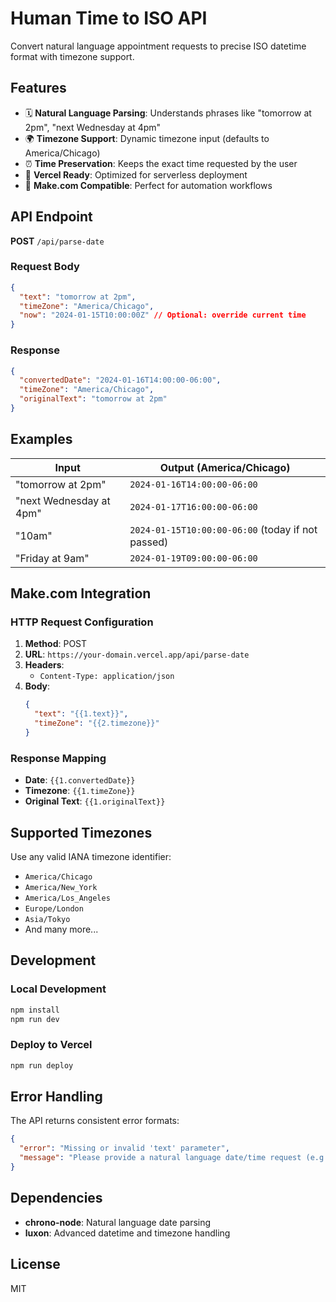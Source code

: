 # Human Time to ISO API

Convert natural language appointment requests to precise ISO datetime format with timezone support.

## Features

- 🗓️ **Natural Language Parsing**: Understands phrases like "tomorrow at 2pm", "next Wednesday at 4pm"
- 🌍 **Timezone Support**: Dynamic timezone input (defaults to America/Chicago)
- ⏰ **Time Preservation**: Keeps the exact time requested by the user
- 🚀 **Vercel Ready**: Optimized for serverless deployment
- 🔌 **Make.com Compatible**: Perfect for automation workflows

## API Endpoint

**POST** `/api/parse-date`

### Request Body

```json
{
  "text": "tomorrow at 2pm",
  "timeZone": "America/Chicago",
  "now": "2024-01-15T10:00:00Z" // Optional: override current time
}
```

### Response

```json
{
  "convertedDate": "2024-01-16T14:00:00-06:00",
  "timeZone": "America/Chicago",
  "originalText": "tomorrow at 2pm"
}
```

## Examples

| Input                   | Output (America/Chicago)                          |
| ----------------------- | ------------------------------------------------- |
| "tomorrow at 2pm"       | `2024-01-16T14:00:00-06:00`                       |
| "next Wednesday at 4pm" | `2024-01-17T16:00:00-06:00`                       |
| "10am"                  | `2024-01-15T10:00:00-06:00` (today if not passed) |
| "Friday at 9am"         | `2024-01-19T09:00:00-06:00`                       |

## Make.com Integration

### HTTP Request Configuration

1. **Method**: POST
2. **URL**: `https://your-domain.vercel.app/api/parse-date`
3. **Headers**:
   - `Content-Type: application/json`
4. **Body**:
   ```json
   {
     "text": "{{1.text}}",
     "timeZone": "{{2.timezone}}"
   }
   ```

### Response Mapping

- **Date**: `{{1.convertedDate}}`
- **Timezone**: `{{1.timeZone}}`
- **Original Text**: `{{1.originalText}}`

## Supported Timezones

Use any valid IANA timezone identifier:

- `America/Chicago`
- `America/New_York`
- `America/Los_Angeles`
- `Europe/London`
- `Asia/Tokyo`
- And many more...

## Development

### Local Development

```bash
npm install
npm run dev
```

### Deploy to Vercel

```bash
npm run deploy
```

## Error Handling

The API returns consistent error formats:

```json
{
  "error": "Missing or invalid 'text' parameter",
  "message": "Please provide a natural language date/time request (e.g., 'tomorrow at 2pm')"
}
```

## Dependencies

- **chrono-node**: Natural language date parsing
- **luxon**: Advanced datetime and timezone handling

## License

MIT
